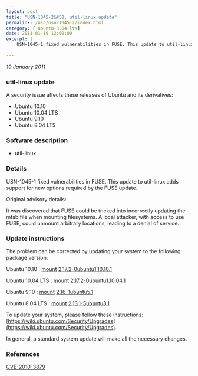 ```yaml
---
layout: post
title: "USN-1045-2&#58; util-linux update"
permalink: /usn/usn-1045-2/index.html
category: [ ubuntu-8.04-lts]
date: 2011-01-19 12:00:00
excerpt: |
    USN-1045-1 fixed vulnerabilities in FUSE. This update to util-linux adds support for new options required by the FUSE update.
    
--- 
```

 
 

*19 January 2011*

### util-linux update

A security issue affects these releases of Ubuntu and its derivatives:

* Ubuntu 10.10
* Ubuntu 10.04 LTS
* Ubuntu 9.10
* Ubuntu 8.04 LTS

### Software description

* util-linux 

### Details

USN-1045-1 fixed vulnerabilities in FUSE. This update to util-linux adds support for new options required by the FUSE update.

Original advisory details:

 It was discovered that FUSE could be tricked into incorrectly updating the mtab file when mounting filesystems. A local attacker, with access to use FUSE, could unmount arbitrary locations, leading to a denial of service. 

### Update instructions

The problem can be corrected by updating your system to the following package version:

Ubuntu 10.10
 : [mount](https://launchpad.net/ubuntu/+source/util-linux) <span> [2.17.2-0ubuntu1.10.10.1](https://launchpad.net/ubuntu/+source/util-linux/2.17.2-0ubuntu1.10.10.1) </span> 

Ubuntu 10.04 LTS
 : [mount](https://launchpad.net/ubuntu/+source/util-linux) <span> [2.17.2-0ubuntu1.10.04.1](https://launchpad.net/ubuntu/+source/util-linux/2.17.2-0ubuntu1.10.04.1) </span> 

Ubuntu 9.10
 : [mount](https://launchpad.net/ubuntu/+source/util-linux) <span> [2.16-1ubuntu5.1](https://launchpad.net/ubuntu/+source/util-linux/2.16-1ubuntu5.1) </span> 

Ubuntu 8.04 LTS
 : [mount](https://launchpad.net/ubuntu/+source/util-linux) <span> [2.13.1-5ubuntu3.1](https://launchpad.net/ubuntu/+source/util-linux/2.13.1-5ubuntu3.1) </span> 

To update your system, please follow these instructions: [https://wiki.ubuntu.com/Security/Upgrades](https://wiki.ubuntu.com/Security/Upgrades).

In general, a standard system update will make all the necessary changes. 

### References

 
 [CVE-2010-3879](http://people.ubuntu.com/~ubuntu-security/cve/CVE-2010-3879)
 

